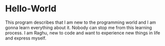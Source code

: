 # Hello-World
This program describes that I am new to the programming world and I am gonna learn everything about it. Nobody can stop me  from this learning process.
I am Raghu, new to code and want to experience new things in life and express myself.
